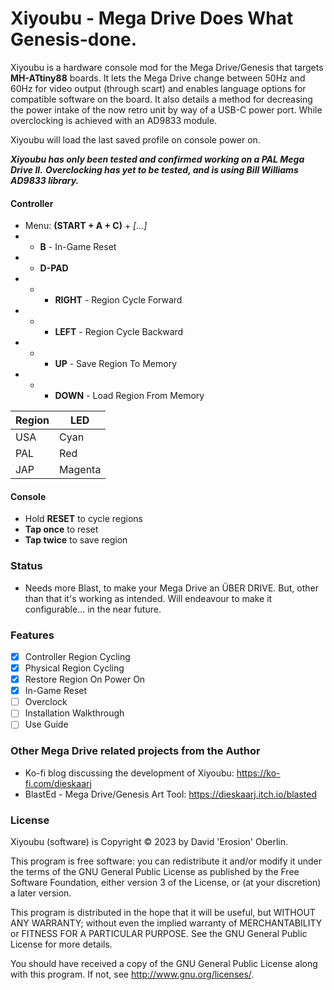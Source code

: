 # Xiyoubu - Mega Drive Does What Genesis-done.

Xiyoubu is a hardware console mod for the Mega Drive/Genesis that targets ****MH-ATtiny88**** boards. It lets the Mega Drive change between 50Hz and 60Hz for video output (through scart) and enables language options for compatible software on the board. It also details a method for decreasing the power intake of the now retro unit by way of a USB-C power port. While overclocking is achieved with an AD9833 module.

Xiyoubu will load the last saved profile on console power on.

***Xiyoubu has only been tested and confirmed working on a PAL Mega Drive II.***
***Overclocking has yet to be tested, and is using Bill Williams AD9833 library.***

#### Controller
- Menu: **(START + A + C)** + *[...]*
- - **B**  - In-Game Reset
- - **D-PAD**
- - - **RIGHT** - Region Cycle Forward
- - - **LEFT** - Region Cycle Backward
- - - **UP** - Save Region To Memory
- - - **DOWN** - Load Region From Memory


|Region|LED| 
|---|---|
|USA|Cyan| 
|PAL|Red|
|JAP|Magenta|

#### Console
- Hold **RESET** to cycle regions
- **Tap once** to reset
- **Tap twice** to save region

### Status
- Needs more Blast, to make your Mega Drive an ÜBER DRIVE. But, other than that it's working as intended. Will endeavour to make it configurable... in the near future.

### Features
- [X] Controller Region Cycling
- [X] Physical Region Cycling
- [X] Restore Region On Power On
- [X] In-Game Reset
- [ ] Overclock
- [ ] Installation Walkthrough
- [ ] Use Guide

### Other Mega Drive related projects from the Author
* Ko-fi blog discussing the development of Xiyoubu: https://ko-fi.com/dieskaarj
* BlastEd - Mega Drive/Genesis Art Tool: https://dieskaarj.itch.io/blasted

### License
Xiyoubu (software) is Copyright © 2023 by David 'Erosion' Oberlin.

This program is free software: you can redistribute it and/or modify it under the terms of the GNU General Public License as published by the Free Software Foundation, either version 3 of the License, or (at your discretion) a later version.

This program is distributed in the hope that it will be useful, but WITHOUT ANY WARRANTY; without even the implied warranty of MERCHANTABILITY or FITNESS FOR A PARTICULAR PURPOSE. See the GNU General Public License for more details.

You should have received a copy of the GNU General Public License along with this program. If not, see http://www.gnu.org/licenses/.
